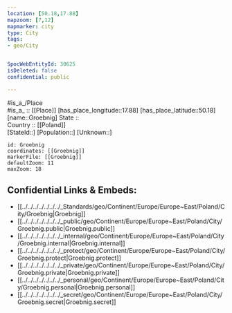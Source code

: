 ```yaml
---
location: [50.18,17.88] 
mapzoom: [7,12] 
mapmarker: city 
type: City
tags:
- geo/City


SpocWebEntityId: 30625
isDeleted: false
confidential: public

---
```

#is_a_/Place  
#is_a_ :: [[Place]] 
[has_place_longitude::17.88] 
[has_place_latitude::50.18] 
[name::Groebnig] 
State ::  
Country :: [[Poland]]  
[StateId::] 
[Population::] 
[Unknown::] 


```leaflet
id: Groebnig
coordinates: [[Groebnig]] 
markerFile: [[Groebnig]] 
defaultZoom: 11 
maxZoom: 18
```


## Confidential Links & Embeds: 
- [[../../../../../../../_Standards/geo/Continent/Europe/Europe~East/Poland/City/Groebnig|Groebnig]] 
- [[../../../../../../../_public/geo/Continent/Europe/Europe~East/Poland/City/Groebnig.public|Groebnig.public]] 
- [[../../../../../../../_internal/geo/Continent/Europe/Europe~East/Poland/City/Groebnig.internal|Groebnig.internal]] 
- [[../../../../../../../_protect/geo/Continent/Europe/Europe~East/Poland/City/Groebnig.protect|Groebnig.protect]] 
- [[../../../../../../../_private/geo/Continent/Europe/Europe~East/Poland/City/Groebnig.private|Groebnig.private]] 
- [[../../../../../../../_personal/geo/Continent/Europe/Europe~East/Poland/City/Groebnig.personal|Groebnig.personal]] 
- [[../../../../../../../_secret/geo/Continent/Europe/Europe~East/Poland/City/Groebnig.secret|Groebnig.secret]] 
